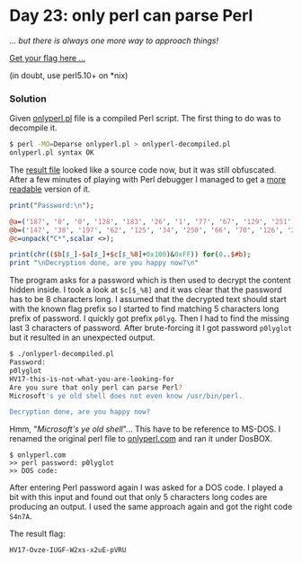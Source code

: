 # Day 23: only perl can parse Perl

*... but there is always one more way to approach things!*

[Get your flag here ...](files/onlyperl.pl "onlyperl.pl")

(in doubt, use perl5.10+ on *nix)

### Solution

Given [onlyperl.pl](files/onlyperl.pl "onlyperl.pl") file is a compiled Perl script. The first thing to do was to decompile it.

```bash
$ perl -MO=Deparse onlyperl.pl > onlyperl-decompiled.pl
onlyperl.pl syntax OK
``` 

The [result file](files/onlyperl-decompiled.pl "onlyperl-decompiled.pl") looked like a source code now, but it was still obfuscated. After a few minutes of playing with Perl debugger I managed to get a [more readable](files/onlyperl-deobfuscated.pl "onlyperl-deobfuscated.pl") version of it.

```perl
print("Password:\n");

@a=('187', '0', '0', '128', '183', '26', '1', '77', '67', '129', '251', '14', '3', '124', '244', '243', '130', '76', '244', '94', '77', '165', '219', '77', '247', '130', '76', '249', '68', '128', '108', '253', '71', '249', '65', '247', '93', '78', '139', '75', '93', '78', '133', '128', '108', '247', '129', '76', '249', '68', '128', '108', '205', '115', '92', '78', '69', '56', '34', '243', '175', '76', '244', '67', '77', '165', '39', '77', '247', '175', '76', '249', '68', '128', '108', '253', '71', '249', '65', '247', '66', '73', '139', '75', '66', '73', '133', '128', '108', '247', '129', '76', '249', '68', '128', '108', '205', '115', '93', '73', '72', '56', '14', '124', '150', '243', '77', '77', '199', '193', '189', '76', '196', '189', '254', '69', '187', '190', '197', '174', '79', '194', '95', '78', '205', '164', '195', '197', '134', '199', '194', '67', '79', '196', '189', '254', '72', '187', '190', '197', '174', '127', '194', '92', '73', '197', '193', '189', '76', '11', '204', '179', '83', '77', '49', '157', '247', '189', '76', '249', '68', '128', '108', '247', '129', '76', '249', '68', '128', '108', '249', '1', '128', '108', '246', '77', '77', '196', '149', '72', '103', '77', '125', '77', '14', '116', '134', '49', '185', '142', '77', '77', '77', '64', '71', '105', '89', '88', '65', '16', '6', '16', '17', '92', '15', '31', '10', '11', '12', '21', '7', '16', '77', '86', '85', '89', '88', '65', '36', '44', '49', '93', '31', '16', '26', '28', '66', '91', '94', '175', '214', '84', '27', '21', '233', '2', '103', '23', '194', '20', '201', '229', '243', '29', '88', '181', '105', '153', '11', '50', '177', '174', '170', '2', '213', '18', '240', '41', '136', '0', '217', '27', '74', '148', '169', '179', '118', '226', '4', '220', '83', '82', '142', '208', '172', '89', '234', '252', '216', '76', '215', '254', '3', '133', '64', '37', '161', '214', '88', '197', '11', '182', '45', '183', '186', '236', '145', '242', '232', '34', '160', '85', '131', '164', '219', '224', '174', '15', '33', '231', '109', '62', '180', '184', '87', '178', '246', '110', '227', '31', '47', '149', '93', '79', '77', '218', '181', '254', '101', '209', '125', '54', '155', '22', '103', '68', '97', '251', '14', '177', '94', '253', '70', '136', '223', '28', '32', '102', '146', '243', '35', '39', '51', '170', '171', '25', '210', '175', '20', '141', '140', '129', '233', '17', '204', '7', '194', '66', '156', '167', '44', '190', '111', '189', '98', '150', '46', '221', '137', '222', '200', '154', '48', '213', '193', '241', '138', '143', '100', '81', '117', '239', '49', '126', '176', '13', '188', '238', '53', '163', '24', '72', '12', '95', '212', '245', '165', '162', '119', '207', '96', '8', '144', '36', '128', '60', '92', '41', '80', '57', '130', '192', '40', '58', '211', '202', '124', '113', '105', '247', '235', '55', '134', '157', '56', '191', '114', '9', '206', '203', '225', '158', '249', '168', '67', '38', '26', '121', '61', '237', '173', '228', '106', '23', '19', '86', '185', '91', '127', '112', '69', '42', '198', '90', '63', '52', '196', '244', '1', '71', '65', '166', '240', '153', '229', '59', '132', '75', '84', '199', '99', '139', '5', '195', '147', '21', '230', '152', '122', '10', '50', '151', '159', '2', '135', '120', '16', '43', '107', '205', '104', '123', '248', '6', '115', '250', '18', '78', '29', '30', '73', '108', '201', '116', '187');
@b=('147', '38', '197', '62', '125', '34', '250', '66', '70', '126', '248', '8', '201', '126', '244', '243', '63', '147', '240', '70', '90', '102', '229', '72', '252', '127', '65', '242', '66', '65', '105', '248', '70', '52', '62', '236', '93', '15', '130', '70', '95', '40', '90', '121', '106', '171', '139', '71', '254', '52', '135', '104', '216', '108', '13', '78', '61', '105', '42', '154', '183', '78', '241', '72', '253', '229', '32', '70', '252', '99', '64', '230', '66', '112', '112', '229', '82', '0', '55', '163', '34', '126', '145', '62', '26', '231', '99', '117', '95', '57', '132', '70', '1', '62', '133', '31', '208', '99', '106', '53', '1', '59', '11', '108', '70', '54', '73', '57', '204', '193', '110', '60', '195', '242', '5', '236', '194', '193', '202', '90', '68', '8', '88', '67', '134', '163', '194', '192', '141', '183', '133', '63', '91', '202', '125', '236', '65', '249', '129', '188', '172', '133', '191', '22', '227');
@c=unpack("C*",scalar <>);

print(chr(($b[$_]-$a[$_]+$c[$_%8]+0x100)&0xFF)) for(0..$#b);
print "\nDecryption done, are you happy now?\n"
```

The program asks for a password which is then used to decrypt the content hidden inside. I took a look at `$c[$_%8]` and it was clear that the password has to be 8 characters long. I assumed that the decrypted text should start with the known flag prefix so I started to find matching 5 characters long prefix of password. I quickly got prefix `p0lyg`. Then I had to find the missing last 3 characters of password. After brute-forcing it I got password `p0lyglot` but it resulted in an unexpected output.

```bash
$ ./onlyperl-decompiled.pl
Password:
p0lyglot
HV17-this-is-not-what-you-are-looking-for
Are you sure that only perl can parse Perl?
Microsoft's ye old shell does not even know /usr/bin/perl.

Decryption done, are you happy now?
```

Hmm, "*Microsoft's ye old shell*"... This have to be reference to MS-DOS. I renamed the original perl file to [onlyperl.com](files/onlyperl.com) and ran it under DosBOX.

```commandline
$ onlyperl.com
>> perl password: p0lyglot
>> DOS code:
```

After entering Perl password again I was asked for a DOS code. I played a bit with this input and found out that only 5 characters long codes are producing an output. I used the same approach again and got the right code `S4n7A`.

The result flag:

```
HV17-Ovze-IUGF-W2xs-x2uE-pVRU
```